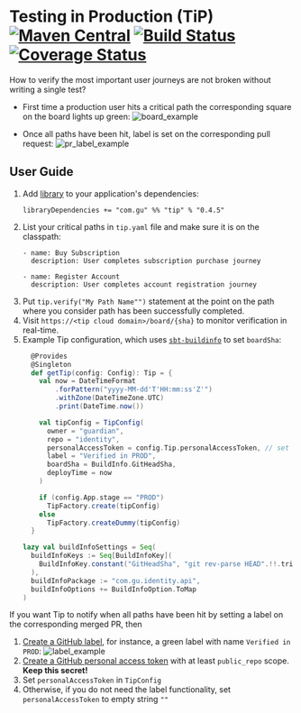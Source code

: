 # Testing in Production (TiP) [![Maven Central](https://maven-badges.herokuapp.com/maven-central/com.gu/tip_2.12/badge.svg?style=plastic)](https://maven-badges.herokuapp.com/maven-central/com.gu/tip_2.12) [![Build Status](https://travis-ci.org/guardian/tip.svg?branch=master)](https://travis-ci.org/guardian/tip) [![Coverage Status](https://coveralls.io/repos/github/guardian/tip/badge.svg?branch=master)](https://coveralls.io/github/guardian/tip?branch=master)

How to verify the most important user journeys are not broken without writing a single test?

* First time a production user hits a critical path the corresponding square on the board lights up green:
![board_example](https://user-images.githubusercontent.com/13835317/43644305-342da90c-9726-11e8-8563-026403792153.png)


* Once all paths have been hit, label is set on the corresponding pull request:
![pr_label_example](https://user-images.githubusercontent.com/13835317/43644948-5ec1e7bc-9728-11e8-9b49-f4f095522811.png)

## User Guide

1. Add [library](https://maven-badges.herokuapp.com/maven-central/com.gu/tip_2.12) to your application's dependencies:
    ```
    libraryDependencies += "com.gu" %% "tip" % "0.4.5"
    ```
1. List your critical paths in `tip.yaml` file and make sure it is on the classpath:
    ```
    - name: Buy Subscription
      description: User completes subscription purchase journey

    - name: Register Account
      description: User completes account registration journey
    ```
1. Put `tip.verify("My Path Name"")` statement at the point on the path where you consider path has been successfully completed.
1. Visit `https://<tip cloud domain>/board/{sha}` to monitor verification in real-time.
1. Example Tip configuration, which uses [`sbt-buildinfo`](https://github.com/sbt/sbt-buildinfo) to set `boardSha`:
    ```scala
      @Provides
      @Singleton
      def getTip(config: Config): Tip = {
        val now = DateTimeFormat
            .forPattern("yyyy-MM-dd'T'HH:mm:ss'Z'")
            .withZone(DateTimeZone.UTC)
            .print(DateTime.now())
    
        val tipConfig = TipConfig(
          owner = "guardian",
          repo = "identity",
          personalAccessToken = config.Tip.personalAccessToken, // set to empty string "" if you do not need GitHub label functionality
          label = "Verified in PROD",
          boardSha = BuildInfo.GitHeadSha,
          deployTime = now
        )
    
        if (config.App.stage == "PROD")
          TipFactory.create(tipConfig)
        else
          TipFactory.createDummy(tipConfig)
      }
    ```
    ```scala
    lazy val buildInfoSettings = Seq(
      buildInfoKeys := Seq[BuildInfoKey](
        BuildInfoKey.constant("GitHeadSha", "git rev-parse HEAD".!!.trim)
      ),
      buildInfoPackage := "com.gu.identity.api",
      buildInfoOptions += BuildInfoOption.ToMap
    )

    ```
If you want Tip to notify when all paths have been hit by setting a label on the corresponding merged PR, then  
1. [Create a GitHub label](https://help.github.com/articles/creating-and-editing-labels-for-issues-and-pull-requests/), for instance, a green label with name `Verified in PROD`:
![label_example](https://cloud.githubusercontent.com/assets/13835317/24609160/a1332296-1871-11e7-8bc7-e325c0be7b93.png)
1. [Create a GitHub personal access token](https://help.github.com/articles/creating-a-personal-access-token-for-the-command-line/) with at least `public_repo` scope. **Keep this secret!**
1. Set `personalAccessToken` in `TipConfig`
1. Otherwise, if you do not need the label functionality, set  `personalAccessToken` to empty string `""`
